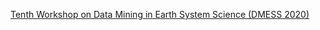 [Tenth Workshop on Data Mining in Earth System Science (DMESS 2020)](https://climatemodeling.github.io/dmess20)
